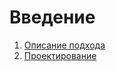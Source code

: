 # Введение

1. [Описание подхода](docs/001-introduction.md)
2. [Проектирование](docs/002-design.md)

